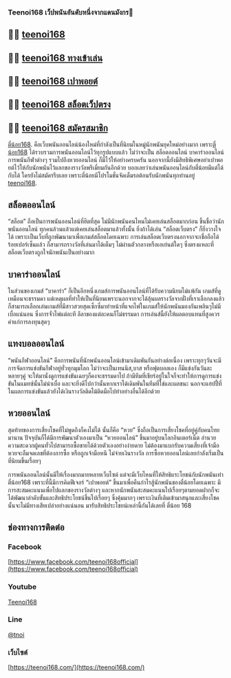 ### Teenoi168 เว็ปพนันอันดับหนึ่งจากแดนมังกร👋


## 👍🏻 [teenoi168](https://teenoi168.com)

## 👍🏻 [teenoi168 ทางเข้าเล่น](https://teenoi168.com)

## 👍🏻 [teenoi168 เปาพอยต์](https://teenoi168.com)

## 👍🏻 [teenoi168 สล็อตเว็ปตรง](https://teenoi168.com)

## 👍🏻 [teenoi168 สมัครสมาชิก](https://teenoi168.com)


 [ตี๋น้อย168](https://teenoi168.com). คือเว็บพนันออนไลน์น้องใหม่ที่กำลังเป็นที่นิยมในหมู่นักพนันยุคใหม่อย่างมาก เพราะ[ตี๋น้อย168](https://teenoi168.com) ได้รวบรวมการพนันออนไลน์ไว้ทุกรูปแบบแล้ว ไม่ว่าจะเป็น สล็อตออนไลน์ บาคาร่าออนไลน์ การพนันกีฬาต่างๆ รวมไปถึงหวยออนไลน์ ก็มีไว้ให้อย่างครบครัน นอกจากนี้ยังมีสิทธิพิเศษอย่าเปาพอยต์ไว้ให้กับนักพนันไว้แลกของรางวัลพรีเมี่ยมกันอีกด้วย บอกเลยว่าเล่นพนันออนไลน์กับตี๋น้อยมีแต่ได้กับได้ ใครยังไม่สมัครรีบเลย เพราะตี๋น้อยมีโปรโมชั่นจัดเต็มรอต้อนรับนักพนันทุกท่านอยู่
 [teenoi168](https://teenoi168.com).

## สล็อตออนไลน์

“สล็อต” ถือเป็นการพนันออนไลน์ที่ฮิตที่สุด ไม่มีนักพนันคนไหนไม่เคยเล่นสล็อตมากก่อน ขึ้นชื่อว่านักพนันออนไลน์ ทุกคนล้วนแล้วแต่เคยเล่นสล็อตมาแล้วทั้งนั้น ยิ่งถ้าได้เล่น “สล็อตเว็บตรง” ก็ยิ่งวางใจได้ เพราะเป็นเว็บที่ถูกพัฒนามาเพื่อเกมส์สล็อตโดยเฉพาะ การเล่นสล็อตเว็บตรงนอกจากจะเชื่อถือได้ร้อยเปอร์เซ็นแล้ว ก็สามารถรางวัลที่เล่นมาได้เต็มๆ ไม่ผ่านตัวกลางหรือเอเย่นต์ใดๆ ซึ่งตรงแหละที่สล็อตเว็บตรงถูกใจนักพนันเป็นอย่างมาก


## บาคาร่าออนไลน์

ในส่วนของเกมส์ “บาคาร่า” ก็เป็นอีกหนึ่งเกมส์การพนันออนไลน์ที่ได้รับความนิยมไม่แพ้กัน เกมส์ที่ดูเหมือนจะธรรมดา แต่เหตุผลที่ทำให้เป็นที่นิยมเพราะนอกจากจะได้ลุ้นผลรางวัลจากฝั่งที่เราเลือกลงแล้ว ก็สามารถเลือกเล่นเกมส์ที่มีสาวสวยสุดเซ็กซี่มาทำหน้าที่แจกไพ่ในเกมส์ให้นักพนันมองกันเพลินๆไม่มีเบื่อแน่นอน ซึ่งการจั่วไพ่แต่ละที ลีลาของแต่ละคนก็ไม่ธรรมดา การเล่นส์นี้ยังให้ผลตอบแทนที่สูงควรค่าแก่การลงทุนสุดๆ


## แทงบอลออนไลน์

“พนันกีฬาออนไลน์” คือการพนันที่นักพนันออนไลน์เข้ามาเดิมพันกันอย่างต่อเนื่อง เพราะทุกๆวันจะมีการจัดการแข่งขันกีฬาอยู่ทั่วทุกมุมโลก ไม่ว่าจะเป็นเทนนิส,บาส หรือฟุตบอลเอง ก็มีแข่งกันวันละหลายๆคู่ จะให้มานั่งดูการแข่งขันเฉยๆก็คงจะธรรมดาไป ถ้ามีทีมที่เชียร์อยู่ในใจก็จะทำให้การดูการแข่งขันในแมทซ์นั้นไม่น่าเบื่อ และจะยิ่งดีไปกว่านั้นหากเราได้เดิมพันในทีมที่ใช่และผลชนะ นอกจะแฮปปี้ที่ในผลการแข่งขันแล้วยังได้เงินรางวัลติดไม้ติดมือไปทำอย่างอื่นได้อีกด้วย

## หวยออนไลน์

สุดท้ายของการเสี่ยงโชคที่ไม่พูดถึงก็คงไม่ได้ นั้นก็คือ “หวย” ซึ่งถือเป็นการเสี่ยงโชคที่อยู่คู่กับคนไทยมานาน ปัจจุบันก็ได้มีการพัฒนาตัวเองมาเป็น “หวยออนไลน์” ขึ้นมาอยู่บนโลกอินเตอร์เน็ต อำนวยความสะดวกผู้คนทั่วไปสามารถซื้อขายได้ด้วยตัวเองอย่างง่ายดาย ไม่ต้องมาแบกรับความเสี่ยงที่เจ้ามือหวยจะลืมจดเลขที่ต้องการซื้อ หรือถูกเจ้ามือหนี ไม่จ่ายเงินรางวัล การซื้อหวยออนไลน์เลยกำลังเริ่มเป็นที่นิยมขึ้นเรื่อยๆ


การพนันออนไลน์นั้นมีให้เรื่องมากมายหลายเว็บไซต์ แต่จะมีเว็บไหนที่ให้สิทธิแระโยชน์กับนักพนันเท่าตี๋น้อย168 เพราะที่นี้มีการคิดฟีเจอร์ “เปาพอยต์” ขึ้นมาเพื่อคืนกำไรสู้นักพนันของตี๋น้อยโดยเฉพาะ มีการสะสมคะแนนเพื่อไปแลกของรางวัลต่างๆ และหากนักพนันสะสมคะแนนไปเรื่อยๆตามยอดฝากก็จะได้พัฒนาลำดับขั้นและสิทธิประโยชน์ขึ้นไปเรื่อยๆ ซึ่งคุ้มมากๆ เพราะเงินที่เติมเข้ามาสนุกและเสี่ยงโชคนั้นจะไม่มีทางเสียเปล่าอย่างแน่นอน มารับสิทธิประโชยน์เหล่านี้กันได้เลยที่ ตี๋น้อย 168

## ช่องทางการติดต่อ

### Facebook
[https://www.facebook.com/teenoi168official](https://www.facebook.com/teenoi168official)
### Youtube
[Teenoi168](https://www.youtube.com/channel/UC1xMP926rwifdQuWpLzQnag)
### Line
[@tnoi](https://lin.ee/495iiCb)
### เว็บไซต์
[https://teenoi168.com/](https://teenoi168.com/)
